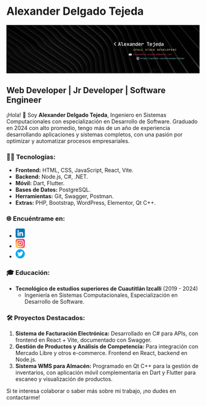 # Alexander Delgado Tejeda 

![Portada](./Images/Banner.jpg)

## Web Developer | Jr Developer | Software Engineer

¡Hola! 👋 Soy **Alexander Delgado Tejeda**, Ingeniero en Sistemas Computacionales con especialización en Desarrollo de Software. Graduado en 2024 con alto promedio, tengo más de un año de experiencia desarrollando aplicaciones y sistemas completos, con una pasión por optimizar y automatizar procesos empresariales.

### 👨‍💻 Tecnologías:
- **Frontend:** HTML, CSS, JavaScript, React, Vite.
- **Backend:** Node.js, C#, .NET.
- **Móvil:** Dart, Flutter.
- **Bases de Datos:** PostgreSQL.
- **Herramientas:** Git, Swagger, Postman.
- **Extras:** PHP, Bootstrap, WordPress, Elementor, Qt C++.

### 🌐 Encuéntrame en:
- [![Linkedin](./Icons/linkedin1.png)](https://www.linkedin.com/in/alexander-delgado-tejeda-b1b5b0287/)
- [![Instagram](./Icons/instagram%20(1).png)](https://www.instagram.com/a.l.e.x.d.t/)
- [![Twitter](./Icons/twitter.png)](https://twitter.com/DexLexDt1)

### 🎓 Educación:
- **Tecnológico de estudios superiores de Cuautitlán Izcalli** (2019 - 2024)
  - Ingeniería en Sistemas Computacionales, Especialización en Desarrollo de Software.

### 🛠 Proyectos Destacados:
1. **Sistema de Facturación Electrónica:** Desarrollado en C# para APIs, con frontend en React + Vite, documentado con Swagger.
2. **Gestión de Productos y Análisis de Competencia:** Para integración con Mercado Libre y otros e-commerce. Frontend en React, backend en Node.js.
3. **Sistema WMS para Almacén:** Programado en Qt C++ para la gestión de inventarios, con aplicación móvil complementaria en Dart y Flutter para escaneo y visualización de productos.

Si te interesa colaborar o saber más sobre mi trabajo, ¡no dudes en contactarme!
